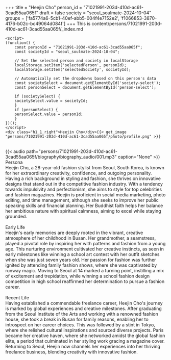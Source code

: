 +++
title = "Heejin Cho"
person_id = "71021991-203d-410d-ac61-3cad55aa065f"
draft = false
society = "seoul_soulmate-2024-10-04"
groups = ['fa5774a6-5cb1-40ef-abb5-004f4e7152e2', 'f1066853-3870-4176-b02c-bc49064d084f']
+++
This is content/persons/71021991-203d-410d-ac61-3cad55aa065f/_index.md


    <script>
    (function() {
        const personId = "71021991-203d-410d-ac61-3cad55aa065f";
        const societyId = "seoul_soulmate-2024-10-04";

        // Set the selected person and society in localStorage
        localStorage.setItem('selectedPerson', personId);
        localStorage.setItem('selectedSociety', societyId);

        // Automatically set the dropdowns based on this person's data
        const societySelect = document.getElementById('society-select');
        const personSelect = document.getElementById('person-select');

        if (societySelect) {
        societySelect.value = societyId;
        }
        if (personSelect) {
        personSelect.value = personId;
        }
    })();
    </script>
    <div class="h1_1_right">Heejin Cho</div>{{< get_image "persons/71021991-203d-410d-ac61-3cad55aa065f/photo/profile.png" >}}
<br>
{{< audio
    path="persons/71021991-203d-410d-ac61-3cad55aa065f/biography/biography_audio/001.mp3" 
    caption="None"
>}}
<br>
<div class="h2">Persona</div><div class="plain">Heejin Cho, a 28-year-old fashion stylist from Seoul, South Korea, is known for her extraordinary creativity, confidence, and outgoing personality. Having a rich background in styling and fashion, she thrives on innovative designs that stand out in the competitive fashion industry. With a tendency towards impulsivity and perfectionism, she aims to style for top celebrities and fashion magazines. Heejin is proficient in social media marketing, photo editing, and time management, although she seeks to improve her public speaking skills and financial planning. Her Buddhist faith helps her balance her ambitious nature with spiritual calmness, aiming to excel while staying grounded.</div><br>
<div class="h2">Early Life</div><div class="plain">Heejin's early memories are deeply rooted in the vibrant, creative atmosphere of her childhood in Busan. Her grandmother, a seamstress, played a pivotal role by inspiring her with patterns and fashion from a young age. This nurturing environment cultivated her creative instincts, as seen in early milestones like winning a school art contest with her outfit sketches when she was just seven years old. Her passion for fashion was further ignited by attending family fashion shows, where she was captivated by runway magic. Moving to Seoul at 14 marked a turning point, instilling a mix of excitement and trepidation, while winning a school fashion design competition in high school reaffirmed her determination to pursue a fashion career.</div><br>
<div class="h2">Recent Life</div><div class="plain">Having established a commendable freelance career, Heejin Cho's journey is marked by global experiences and creative milestones. After graduating from the Seoul Institute of the Arts and working with a renowned fashion house, she took a break in Busan for family reasons, enabling her to introspect on her career choices. This was followed by a stint in Tokyo, where she relished cultural inspirations and sourced diverse projects. Paris became her creative haven, where she networked amidst the global fashion elite, a period that culminated in her styling work gracing a magazine cover. Returning to Seoul, Heejin now channels her experiences into her thriving freelance business, blending creativity with innovative fashion.</div><br>
